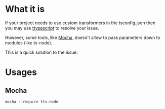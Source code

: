 # What it is
If your project needs to use custom transformers in the tsconfig.json then you may use [ttypescript](https://github.com/cevek/ttypescript/#readme) to resolve your issue.

However, some tools, like [Mocha](https://mochajs.org/), doesn't allow to pass parameters down to modules (like ts-node).

This is a quick solution to the issue.

# Usages
## Mocha
`mocha --require tts-node`